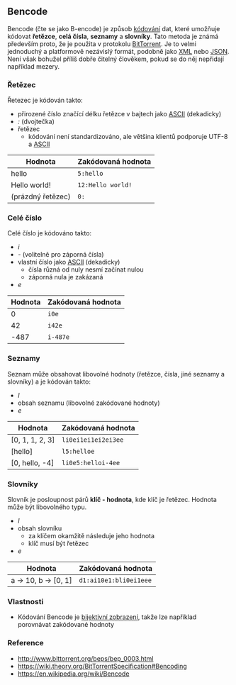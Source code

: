 ## Bencode

Bencode (čte se jako B-encode) je způsob [kódování](wiki/kodovani) dat, které umožňuje kódovat **řetězce**, **celá čísla**, **seznamy** a **slovníky**. Tato metoda je známá především proto, že je použita v protokolu [BitTorrent](http://www.bittorrent.org/beps/bep_0003.html). Je to velmi jednoduchý a platformově nezávislý formát, podobně jako [XML](wiki/xml) nebo [JSON](wiki/json). Není však bohužel příliš dobře čitelný člověkem, pokud se do něj nepřidají například mezery.

### Řetězec

Řetezec je kódován takto:

- přirozené číslo značící délku řetězce v bajtech jako [ASCII](wiki/ascii) (dekadicky)
- *:* (dvojtečka)
- řetězec
  - kódování není standardizováno, ale většina klientů podporuje UTF-8 a [ASCII](wiki/ascii)

| Hodnota | Zakódovaná hodnota |
|---|---|
| hello | `5:hello`
| Hello world! | `12:Hello world!`
| (prázdný řetězec) | `0:`

### Celé číslo

Celé číslo je kódováno takto:

- *i*
- *-* (volitelně pro záporná čísla)
- vlastní číslo jako [ASCII](wiki/ascii) (dekadicky)
  - čísla různá od nuly nesmí začínat nulou
  - záporná nula je zakázaná
- *e*

| Hodnota | Zakódovaná hodnota |
|---|---|
| 0 | `i0e`
| 42 | `i42e`
| -487 | `i-487e`

### Seznamy

Seznam může obsahovat libovolné hodnoty (řetězce, čísla, jiné seznamy a slovníky) a je kódován takto:

- *l*
- obsah seznamu (libovolné zakódované hodnoty)
- *e*

| Hodnota | Zakódovaná hodnota |
|---|---|
| [0, 1, 1, 2, 3] | `li0ei1ei1ei2ei3ee`
| [hello] | `l5:helloe`
| [0, hello, -4] | `li0e5:helloi-4ee`

### Slovníky

Slovník je posloupnost párů **klíč - hodnota**, kde klíč je řetězec. Hodnota může být libovolného typu.

- *l*
- obsah slovníku
  - za klíčem okamžitě následuje jeho hodnota
  - klíč musí být řetězec
- *e*

| Hodnota | Zakódovaná hodnota |
|---|---|
| a &rarr; 10, b &rarr; [0, 1] | `d1:ai10e1:bli0ei1eee`

### Vlastnosti

- Kódování Bencode je [bijektivní zobrazení](wiki/zobrazeni), takže lze například porovnávat zakódované hodnoty 

### Reference

- http://www.bittorrent.org/beps/bep_0003.html
- https://wiki.theory.org/BitTorrentSpecification#Bencoding
- https://en.wikipedia.org/wiki/Bencode